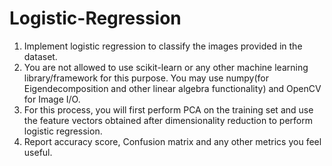 # Logistic-Regression

1. Implement logistic regression to classify the images provided in the dataset.
2. You are not allowed to use scikit-learn or any other machine learning library/framework
for this purpose. You may use numpy(for Eigendecomposition and other linear algebra functionality) and OpenCV for Image I/O.
3. For this process, you will first perform PCA on the training set and use the feature
vectors obtained after dimensionality reduction to perform logistic regression.
4. Report accuracy score, Confusion matrix and any other metrics you feel useful.
